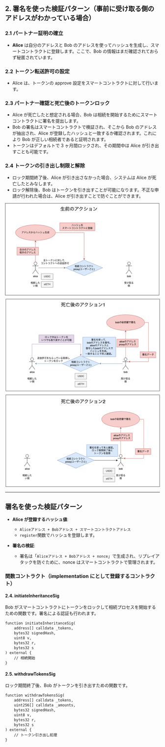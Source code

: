 ## 2. 署名を使った検証パターン（事前に受け取る側のアドレスがわかっている場合）

### 2.1 **パートナー証明の確立**

- **Alice** は自分のアドレスと Bob のアドレスを使ってハッシュを生成し、スマートコントラクトに登録します。ここで、Bob の情報はまだ確認されておらず秘匿されています。

### 2.2 **トークン転送許可の設定**

- Alice は、トークンの approve 設定をスマートコントラクトに対して行います。

### 2.3 **パートナー確認と死亡後のトークンロック**

- Alice が死亡したと想定される場合、Bob は相続を開始するためにスマートコントラクトに署名を提出します。
- Bob の署名はスマートコントラクトで検証され、そこから Bob のアドレスが抽出され、Alice が登録したハッシュと一致するか確認されます。これにより Bob が正しい相続者であると証明されます。
- トークンはデフォルトで 3 ヶ月間ロックされ、その期間中は Alice が引き出すことも可能です。

### 2.4 **トークンの引き出し制限と解除**

- ロック期間終了後、Alice が引き出さなかった場合、システムは Alice が死亡したとみなします。
- ロック解除後、Bob はトークンを引き出すことが可能になります。不正な申請が行われた場合は、Alice が引き出すことで防ぐことができます。

![相続の流れ署名](PairProof-相続の流れ署名.drawio.png)

---

## 署名を使った検証パターン

- **Alice が登録するハッシュ値**:

  - `Aliceアドレス + Bobアドレス + スマートコントラクトアドレス`
  - `register`関数でハッシュを登録します。

- **署名の検証**:
  - 署名は「`Aliceアドレス + Bobアドレス + nonce`」で生成され、リプレイアタックを防ぐために、nonce はスマートコントラクトで管理されます。

### 関数コントラクト（implementation にとして登録するコントラクト）

#### 2.4. **initiateInheritanceSig**

Bob がスマートコントラクトにトークンをロックして相続プロセスを開始するための関数です。署名による認証も行われます。

```solidity
function initiateInheritanceSig(
    address[] calldata _tokens,
    bytes32 signedHash,
    uint8 v,
    bytes32 r,
    bytes32 s
) external {
    // 相続開始
}
```

#### 2.5. **withdrawTokensSig**

ロック期間終了後、Bob がトークンを引き出すための関数です。

```solidity
function withdrawTokensSig(
    address[] calldata _tokens,
    uint256[] calldata _amounts,
    bytes32 signedHash,
    uint8 v,
    bytes32 r,
    bytes32 s
) external {
    // トークン引き出し処理
}
```
